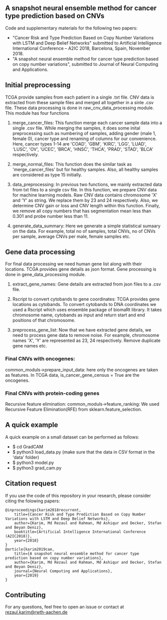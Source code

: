## A snapshot neural ensemble method for cancer type prediction based on CNVs
Code and supplementary materials for the following two papers:

* "Cancer Risk and Type Prediction Based on Copy Number Variations with LSTM and Deep Belief Networks" submitted to Artificial Intelligence International Conference – A2IC 2018, Barcelona, Spain, November 2018. 
* "A snapshot neural ensemble method for cancer type prediction based on copy number variations", submitted to Journal of Neural Computing and Applications. 

## Initial preprocessing
TCGA provide samples from each patient in a single .txt file. CNV data is extracted from these sample files and merged all together in a sinle .csv file. These data processing is done in raw_cnv_data_processing module. This module has four functions

1. merge_cancer_files:
This function merge each cancer sample data into a single .csv file. While merging the samples, it does some inital preprocessing such as numbering of samples, adding gender (male 1, female 0), cancer type and renaming of columns for our convenience. Here, cancer types 1-14 are 'COAD', 'GBM', 'KIRC', 'LGG', 'LUAD', 'LUSC', 'OV', 'UCEC', 'BRCA', 'HNSC', 'THCA', 'PRAD', 'STAD', 'BLCA' respectively.

2. merge_normal_files:
This function does the similar task as 'merge_cancer_files' but for healthy samples. Also, all healthy samples are considered as type 15 initially.

3. data_preprocessing:
In previous two functions, we mainly extracted data from txt files to a single csv file. In this function, we prepare CNV data for machine learning models. Raw CNV data contains chromosome 'X' and 'Y' as string. We replace them by 23 and 24 respectively. Also, we determine CNV gain or loss and CNV length within this function. Finally, we remove all copy numbers that has segmentation mean less than 0.301 and probe number less than 11. 

4. generate_data_summary:
Here we generate a simple statistical sumaary on the data. For example, total no of samples, total CNVs, no of CNVs per sample, average CNVs per male, female samples etc. 

## Gene data processing
For final data processing we need human gene list along with their locations. TCGA provides gene details as json format. Gene processing is done in gene_data_processing module.

1. extract_gene_names:
Gene details are extracted from json files to a .csv file.

2. Rscript to convert cytobands to gene coordinates:
TCGA provides gene locations as cytobands. To convert cytobands to DNA coordinates we used a Rscript which uses ensemble package of biomaRt library. It takes chromosome name, cytobands as input and return start and end positions of that chromosome.

3. preprocess_gene_list:
Now that we have extracted gene details, we need to process gene data to remove noise. For example, chromosome names 'X', 'Y' are represented as 23, 24 respectively. Remove duplicate gene names etc.

### Final CNVs with oncogenes:
common_moduls->prepare_input_data: here only the oncogenes are taken as features. In TCGA data, is_cancer_gene_census = True are the oncogenes. 

### Final CNVs with protein-coding genes
Recursive feature elimination: common_moduls->feature_ranking: We used Recursive Feature Elimination(RFE) from sklearn.feature_selection. 

## A quick example
A quick example on a small dataset can be performed as follows: 
* $ cd GradCAM
* $ python3 load_data.py (make sure that the data in CSV format in the 'data' folder)
* $ python3 model.py
* $ python3 grad_cam.py

## Citation request
If you use the code of this repository in your research, please consider citing the folowing papers:

    @inproceedings{karim2018recurrent,
        title={Cancer Risk and Type Prediction Based on Copy Number Variations with LSTM and Deep Belief Networks},
        author={Karim, Md Rezaul and Rahman, Md Ashiqur and Decker, Stefan and Beyan Deniz},
        booktitle={Artificial Intelligence International Conference (A2IC2018)},
        year={2018}
    }
    @article{karim2019cae,
        title={A snapshot neural ensemble method for cancer type prediction based on copy number variations},
        author={Karim, Md Rezaul and Rahman, Md Ashiqur and Decker, Stefan and Beyan Deniz},
        journal={Neural Computing and Applications},
        year={2019}
    }

## Contributing
For any questions, feel free to open an issue or contact at rezaul.karim@rwth-aachen.de
